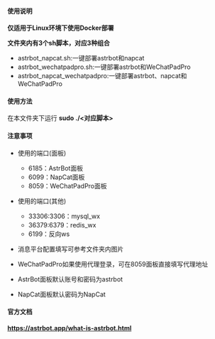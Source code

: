 #### 使用说明
**仅适用于Linux环境下使用Docker部署**

**文件夹内有3个sh脚本，对应3种组合**
- astrbot_napcat.sh:一键部署astrbot和napcat
- astrbot_wechatpadpro.sh:一键部署astrbot和WeChatPadPro
- astrbot_napcat_wechatpadpro:一键部署astrbot、napcat和WeChatPadPro

#### 使用方法
在本文件夹下运行
**sudo ./<对应脚本>**

#### 注意事项
- 使用的端口(面板)
  - 6185：AstrBot面板
  - 6099：NapCat面板
  - 8059：WeChatPadPro面板
- 使用的端口(其他)
  - 33306:3306：mysql_wx
  - 36379:6379：redis_wx
  - 6199：反向ws

- 消息平台配置填写可参考文件夹内图片
- WeChatPadPro如果使用代理登录，可在8059面板直接填写代理地址
- AstrBot面板默认账号和密码为astrbot
- NapCat面板默认密码为NapCat

#### 官方文档
**https://astrbot.app/what-is-astrbot.html**
